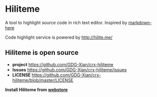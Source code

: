Hiliteme
=============

A tool to highlight source code in rich text editor. Inspired by [markdown-here]

Code highlight service is powered by http://hilite.me/

## Hiliteme is open source

- **project** https://github.com/GDG-Xian/crx-hiliteme
- **Issues** https://github.com/GDG-Xian/crx-hiliteme/issues
- **LICENSE** https://github.com/GDG-Xian/crx-hiliteme/blob/master/LICENSE

**Install Hiliteme from [webstore]**

[markdown-here]: http://markdown-here.com/
[webstore]: https://chrome.google.com/webstore/detail/hilite-me/opdkneimogpljnhdedpppmoaljedhfib?utm_source=chrome-ntp-icon
